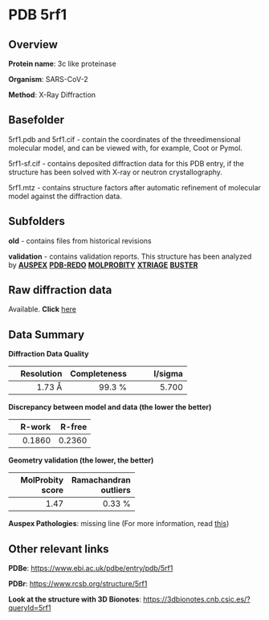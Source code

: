 # PDB 5rf1

## Overview

**Protein name**: 3c like proteinase

**Organism**: SARS-CoV-2

**Method**: X-Ray Diffraction

## Basefolder

5rf1.pdb and 5rf1.cif - contain the coordinates of the threedimensional molecular model, and can be viewed with, for example, Coot or Pymol.

5rf1-sf.cif - contains deposited diffraction data for this PDB entry, if the structure has been solved with X-ray or neutron crystallography.

5rf1.mtz - contains structure factors after automatic refinement of molecular model against the diffraction data.

## Subfolders



**old** - contains files from historical revisions

**validation** - contains validation reports. This structure has been analyzed by [**AUSPEX**](https://github.com/thorn-lab/coronavirus_structural_task_force/tree/master/pdb/3c_like_proteinase/SARS-CoV-2/5rf1/validation/auspex) [**PDB-REDO**](https://github.com/thorn-lab/coronavirus_structural_task_force/tree/master/pdb/3c_like_proteinase/SARS-CoV-2/5rf1/validation/pdb-redo) [**MOLPROBITY**](https://github.com/thorn-lab/coronavirus_structural_task_force/tree/master/pdb/3c_like_proteinase/SARS-CoV-2/5rf1/validation/molprobity) [**XTRIAGE**](https://github.com/thorn-lab/coronavirus_structural_task_force/blob/master/pdb/3c_like_proteinase/SARS-CoV-2/5rf1/validation/Xtriage_output.log) [**BUSTER**](https://www.globalphasing.com/buster/wiki/index.cgi?Covid19Pdb5RF1)

## Raw diffraction data

Available. **Click** [here](https://zenodo.org/record/3731049) 

## Data Summary
**Diffraction Data Quality**

|   | Resolution | Completeness| I/sigma |
|---|-------------:|----------------:|--------------:|
|   |1.73 Å|99.3  %|<img width=50/>5.700|

**Discrepancy between model and data (the lower the better)**

|   | **R-work**| **R-free**   
|---|-------------:|----------------:|           
||  0.1860|  0.2360|

**Geometry validation (the lower, the better)**

|   |**MolProbity<br>score**| **Ramachandran<br>outliers** 
|---|-------------:|----------------:|
||  1.47|  0.33 %|

**Auspex Pathologies**: missing line (For more information, read [this](https://github.com/thorn-lab/coronavirus_structural_task_force/blob/master/pdb/3c_like_proteinase/SARS-CoV-2/5rf1/validation/auspex/5rf1_auspex_comments.txt))

 



## Other relevant links 
**PDBe**:  https://www.ebi.ac.uk/pdbe/entry/pdb/5rf1
 
**PDBr**: https://www.rcsb.org/structure/5rf1 

**Look at the structure with 3D Bionotes**: https://3dbionotes.cnb.csic.es/?queryId=5rf1

